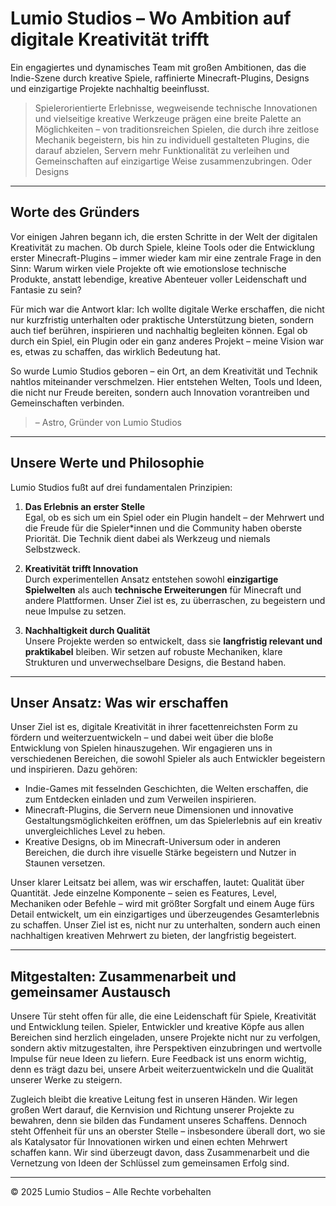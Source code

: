 # Lumio Studios – Wo Ambition auf digitale Kreativität trifft
Ein engagiertes und dynamisches Team mit großen Ambitionen, das die Indie-Szene durch kreative Spiele, raffinierte Minecraft-Plugins, Designs und einzigartige Projekte nachhaltig beeinflusst.

> Spielerorientierte Erlebnisse, wegweisende technische Innovationen und vielseitige kreative Werkzeuge prägen eine breite Palette an Möglichkeiten – von traditionsreichen Spielen, die durch ihre zeitlose Mechanik begeistern, bis hin zu individuell gestalteten Plugins, die darauf abzielen, Servern mehr Funktionalität zu verleihen und Gemeinschaften auf einzigartige Weise zusammenzubringen. Oder Designs

---

## Worte des Gründers
Vor einigen Jahren begann ich, die ersten Schritte in der Welt der digitalen Kreativität zu machen. Ob durch Spiele, kleine Tools oder die Entwicklung erster Minecraft-Plugins – immer wieder kam mir eine zentrale Frage in den Sinn: Warum wirken viele Projekte oft wie emotionslose technische Produkte, anstatt lebendige, kreative Abenteuer voller Leidenschaft und Fantasie zu sein?

Für mich war die Antwort klar: Ich wollte digitale Werke erschaffen, die nicht nur kurzfristig unterhalten oder praktische Unterstützung bieten, sondern auch tief berühren, inspirieren und nachhaltig begleiten können. Egal ob durch ein Spiel, ein Plugin oder ein ganz anderes Projekt – meine Vision war es, etwas zu schaffen, das wirklich Bedeutung hat.

So wurde Lumio Studios geboren – ein Ort, an dem Kreativität und Technik nahtlos miteinander verschmelzen. Hier entstehen Welten, Tools und Ideen, die nicht nur Freude bereiten, sondern auch Innovation vorantreiben und Gemeinschaften verbinden.

> – Astro, Gründer von Lumio Studios

---

## Unsere Werte und Philosophie

Lumio Studios fußt auf drei fundamentalen Prinzipien:

1. **Das Erlebnis an erster Stelle**  
   Egal, ob es sich um ein Spiel oder ein Plugin handelt – der Mehrwert und die Freude für die Spieler*innen und die Community haben oberste Priorität. Die Technik dient dabei als Werkzeug und niemals Selbstzweck.

2. **Kreativität trifft Innovation**  
   Durch experimentellen Ansatz entstehen sowohl **einzigartige Spielwelten** als auch **technische Erweiterungen** für Minecraft und andere Plattformen. Unser Ziel ist es, zu überraschen, zu begeistern und neue Impulse zu setzen.

3. **Nachhaltigkeit durch Qualität**  
   Unsere Projekte werden so entwickelt, dass sie **langfristig relevant und praktikabel** bleiben. Wir setzen auf robuste Mechaniken, klare Strukturen und unverwechselbare Designs, die Bestand haben.

---

## Unser Ansatz: Was wir erschaffen

Unser Ziel ist es, digitale Kreativität in ihrer facettenreichsten Form zu fördern und weiterzuentwickeln – und dabei weit über die bloße Entwicklung von Spielen hinauszugehen. Wir engagieren uns in verschiedenen Bereichen, die sowohl Spieler als auch Entwickler begeistern und inspirieren. Dazu gehören:  

- Indie-Games mit fesselnden Geschichten, die Welten erschaffen, die zum Entdecken einladen und zum Verweilen inspirieren.  
- Minecraft-Plugins, die Servern neue Dimensionen und innovative Gestaltungsmöglichkeiten eröffnen, um das Spielerlebnis auf ein kreativ unvergleichliches Level zu heben.  
- Kreative Designs, ob im Minecraft-Universum oder in anderen Bereichen, die durch ihre visuelle Stärke begeistern und Nutzer in Staunen versetzen.  

Unser klarer Leitsatz bei allem, was wir erschaffen, lautet: Qualität über Quantität. Jede einzelne Komponente – seien es Features, Level, Mechaniken oder Befehle – wird mit größter Sorgfalt und einem Auge fürs Detail entwickelt, um ein einzigartiges und überzeugendes Gesamterlebnis zu schaffen. Unser Ziel ist es, nicht nur zu unterhalten, sondern auch einen nachhaltigen kreativen Mehrwert zu bieten, der langfristig begeistert.   

---

## Mitgestalten: Zusammenarbeit und gemeinsamer Austausch  

Unsere Tür steht offen für alle, die eine Leidenschaft für Spiele, Kreativität und Entwicklung teilen. Spieler, Entwickler und kreative Köpfe aus allen Bereichen sind herzlich eingeladen, unsere Projekte nicht nur zu verfolgen, sondern aktiv mitzugestalten, ihre Perspektiven einzubringen und wertvolle Impulse für neue Ideen zu liefern. Eure Feedback ist uns enorm wichtig, denn es trägt dazu bei, unsere Arbeit weiterzuentwickeln und die Qualität unserer Werke zu steigern.  

Zugleich bleibt die kreative Leitung fest in unseren Händen. Wir legen großen Wert darauf, die Kernvision und Richtung unserer Projekte zu bewahren, denn sie bilden das Fundament unseres Schaffens. Dennoch steht Offenheit für uns an oberster Stelle – insbesondere überall dort, wo sie als Katalysator für Innovationen wirken und einen echten Mehrwert schaffen kann. Wir sind überzeugt davon, dass Zusammenarbeit und die Vernetzung von Ideen der Schlüssel zum gemeinsamen Erfolg sind.

---
© 2025 Lumio Studios – Alle Rechte vorbehalten


